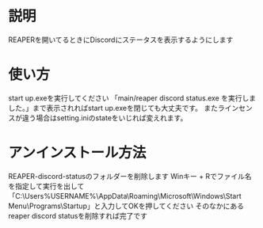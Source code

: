 # 説明
REAPERを開いてるときにDiscordにステータスを表示するようにします
# 使い方
start up.exeを実行してください
「main/reaper discord status.exe を実行しました。」まで表示されればstart up.exeを閉じても大丈夫です。
またラインセンスが違う場合はsetting.iniのstateをいじれば変えれます。
# アンインストール方法
REAPER-discord-statusのフォルダーを削除します
Winキー + Rでファイル名を指定して実行を出して「C:\Users\%USERNAME%\AppData\Roaming\Microsoft\Windows\Start Menu\Programs\Startup」と入力してOKを押してください
そのなかにあるreaper discord statusを削除すれば完了です
